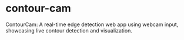 # contour-cam
ContourCam: A real-time edge detection web app using webcam input, showcasing live contour detection and visualization.
